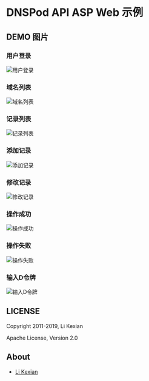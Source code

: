 # DNSPod API ASP Web 示例

## DEMO 图片

### 用户登录
![用户登录](1.png)

### 域名列表
![域名列表](2.png)

### 记录列表
![记录列表](3.png)

### 添加记录
![添加记录](4.png)

### 修改记录
![修改记录](5.png)

### 操作成功
![操作成功](6.png)

### 操作失败
![操作失败](7.png)

### 输入D令牌
![输入D令牌](8.png)

## LICENSE

Copyright 2011-2019, Li Kexian

Apache License, Version 2.0

## About

- [Li Kexian](https://www.likexian.com/)
